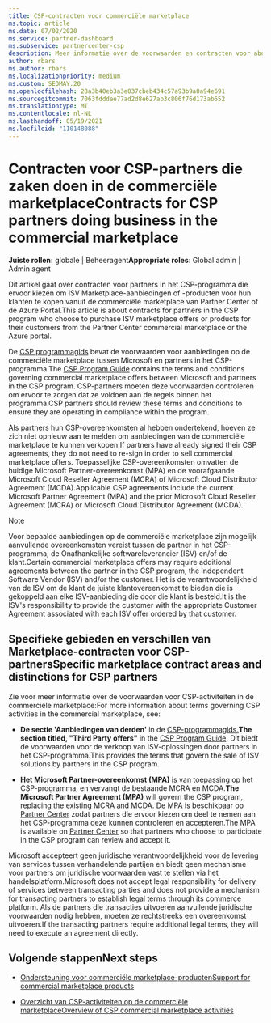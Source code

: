 ```yaml
---
title: CSP-contracten voor commerciële marketplace
ms.topic: article
ms.date: 07/02/2020
ms.service: partner-dashboard
ms.subservice: partnercenter-csp
description: Meer informatie over de voorwaarden en contracten voor abonnementen op ISV-producten van derden die zijn gekocht door CSP-partners in de commerciële marketplace.
author: rbars
ms.author: rbars
ms.localizationpriority: medium
ms.custom: SEOMAY.20
ms.openlocfilehash: 28a3b40eb3a3e037cbeb434c57a93b9a0a94e691
ms.sourcegitcommit: 7063fdddee77ad2d8e627ab3c806f76d173ab652
ms.translationtype: MT
ms.contentlocale: nl-NL
ms.lasthandoff: 05/19/2021
ms.locfileid: "110148088"
---
```

# <a name="contracts-for-csp-partners-doing-business-in-the-commercial-marketplace"></a><span data-ttu-id="77bd9-103">Contracten voor CSP-partners die zaken doen in de commerciële marketplace</span><span class="sxs-lookup"><span data-stu-id="77bd9-103">Contracts for CSP partners doing business in the commercial marketplace</span></span>


<span data-ttu-id="77bd9-104">**Juiste rollen:** globale | Beheeragent</span><span class="sxs-lookup"><span data-stu-id="77bd9-104">**Appropriate roles**: Global admin | Admin agent</span></span>

<span data-ttu-id="77bd9-105">Dit artikel gaat over contracten voor partners in het CSP-programma die ervoor kiezen om ISV Marketplace-aanbiedingen of -producten voor hun klanten te kopen vanuit de commerciële marketplace van Partner Center of de Azure Portal.</span><span class="sxs-lookup"><span data-stu-id="77bd9-105">This article is about contracts for partners in the CSP program who choose to purchase ISV marketplace offers or products for their customers from the Partner Center commercial marketplace or the Azure portal.</span></span>

<span data-ttu-id="77bd9-106">De [CSP programmagids](https://go.microsoft.com/fwlink/p/?LinkId=617100) bevat de voorwaarden voor aanbiedingen op de commerciële marketplace tussen Microsoft en partners in het CSP-programma.</span><span class="sxs-lookup"><span data-stu-id="77bd9-106">The [CSP Program Guide](https://go.microsoft.com/fwlink/p/?LinkId=617100) contains the terms and conditions governing commercial marketplace offers between Microsoft and partners in the CSP program.</span></span> <span data-ttu-id="77bd9-107">CSP-partners moeten deze voorwaarden controleren om ervoor te zorgen dat ze voldoen aan de regels binnen het programma.</span><span class="sxs-lookup"><span data-stu-id="77bd9-107">CSP partners should review these terms and conditions to ensure they are operating in compliance within the program.</span></span>  

<span data-ttu-id="77bd9-108">Als partners hun CSP-overeenkomsten al hebben ondertekend, hoeven ze zich niet opnieuw aan te melden om aanbiedingen van de commerciële marketplace te kunnen verkopen.</span><span class="sxs-lookup"><span data-stu-id="77bd9-108">If partners have already signed their CSP agreements, they do not need to re-sign in order to sell commercial marketplace offers.</span></span> <span data-ttu-id="77bd9-109">Toepasselijke CSP-overeenkomsten omvatten de huidige Microsoft Partner-overeenkomst (MPA) en de voorafgaande Microsoft Cloud Reseller Agreement (MCRA) of Microsoft Cloud Distributor Agreement (MCDA).</span><span class="sxs-lookup"><span data-stu-id="77bd9-109">Applicable CSP agreements include the current Microsoft Partner Agreement (MPA) and the prior Microsoft Cloud Reseller Agreement (MCRA) or Microsoft Cloud Distributor Agreement (MCDA).</span></span>

>[!NOTE]
> <span data-ttu-id="77bd9-110">Voor bepaalde aanbiedingen op de commerciële marketplace zijn mogelijk aanvullende overeenkomsten vereist tussen de partner in het CSP-programma, de Onafhankelijke softwareleverancier (ISV) en/of de klant.</span><span class="sxs-lookup"><span data-stu-id="77bd9-110">Certain commercial marketplace offers may require additional agreements between the partner in the CSP program, the Independent Software Vendor (ISV) and/or the customer.</span></span> <span data-ttu-id="77bd9-111">Het is de verantwoordelijkheid van de ISV om de klant de juiste klantovereenkomst te bieden die is gekoppeld aan elke ISV-aanbieding die door die klant is besteld.</span><span class="sxs-lookup"><span data-stu-id="77bd9-111">It is the ISV's responsibility to provide the customer with the appropriate Customer Agreement associated with each ISV offer ordered by that customer.</span></span>

## <a name="specific-marketplace-contract-areas-and-distinctions-for-csp-partners"></a><span data-ttu-id="77bd9-112">Specifieke gebieden en verschillen van Marketplace-contracten voor CSP-partners</span><span class="sxs-lookup"><span data-stu-id="77bd9-112">Specific marketplace contract areas and distinctions for CSP partners</span></span>

<span data-ttu-id="77bd9-113">Zie voor meer informatie over de voorwaarden voor CSP-activiteiten in de commerciële marketplace:</span><span class="sxs-lookup"><span data-stu-id="77bd9-113">For more information about terms governing CSP activities in the commercial marketplace, see:</span></span>

- <span data-ttu-id="77bd9-114">**De sectie 'Aanbiedingen van derden'** in de [CSP-programmagids.](https://go.microsoft.com/fwlink/p/?LinkId=617100)</span><span class="sxs-lookup"><span data-stu-id="77bd9-114">**The section titled, "Third Party offers"** in the [CSP Program Guide](https://go.microsoft.com/fwlink/p/?LinkId=617100).</span></span> <span data-ttu-id="77bd9-115">Dit biedt de voorwaarden voor de verkoop van ISV-oplossingen door partners in het CSP-programma.</span><span class="sxs-lookup"><span data-stu-id="77bd9-115">This provides the terms that govern the sale of ISV solutions by partners in the CSP program.</span></span>

- <span data-ttu-id="77bd9-116">**Het Microsoft Partner-overeenkomst (MPA)** is van toepassing op het CSP-programma, en vervangt de bestaande MCRA en MCDA.</span><span class="sxs-lookup"><span data-stu-id="77bd9-116">**The Microsoft Partner Agreement (MPA)** will govern the CSP program, replacing the existing MCRA and MCDA.</span></span> <span data-ttu-id="77bd9-117">De MPA is beschikbaar op [Partner Center](https://partner.microsoft.com/pcv/dashboard/overview) zodat partners die ervoor kiezen om deel te nemen aan het CSP-programma deze kunnen controleren en accepteren.</span><span class="sxs-lookup"><span data-stu-id="77bd9-117">The MPA is available on [Partner Center](https://partner.microsoft.com/pcv/dashboard/overview) so that partners who choose to participate in the CSP program can review and accept it.</span></span>
  
<span data-ttu-id="77bd9-118">Microsoft accepteert geen juridische verantwoordelijkheid voor de levering van services tussen verhandelende partijen en biedt geen mechanisme voor partners om juridische voorwaarden vast te stellen via het handelsplatform.</span><span class="sxs-lookup"><span data-stu-id="77bd9-118">Microsoft does not accept legal responsibility for delivery of services between transacting parties and does not provide a mechanism for transacting partners to establish legal terms through its commerce platform.</span></span> <span data-ttu-id="77bd9-119">Als de partners die transacties uitvoeren aanvullende juridische voorwaarden nodig hebben, moeten ze rechtstreeks een overeenkomst uitvoeren.</span><span class="sxs-lookup"><span data-stu-id="77bd9-119">If the transacting partners require additional legal terms, they will need to execute an agreement directly.</span></span>

## <a name="next-steps"></a><span data-ttu-id="77bd9-120">Volgende stappen</span><span class="sxs-lookup"><span data-stu-id="77bd9-120">Next steps</span></span>

- [<span data-ttu-id="77bd9-121">Ondersteuning voor commerciële marketplace-producten</span><span class="sxs-lookup"><span data-stu-id="77bd9-121">Support for commercial marketplace products</span></span>](csp-commercial-marketplace-support.md)

- [<span data-ttu-id="77bd9-122">Overzicht van CSP-activiteiten op de commerciële marketplace</span><span class="sxs-lookup"><span data-stu-id="77bd9-122">Overview of CSP commercial marketplace activities</span></span>](csp-commercial-marketplace-overview.md)

